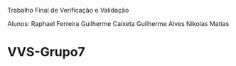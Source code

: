 Trabalho Final de Verificação e Validação

Alunos:
Raphael Ferreira
Guilherme Caixeta
Guilherme Alves
Nikolas Matias
# VVS-Grupo7
